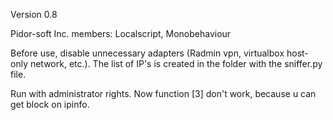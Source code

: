 Version 0.8

Pidor-soft Inc. members: Localscript, Monobehaviour

Before use, disable unnecessary adapters (Radmin vpn, virtualbox host-only network, etc.). The list of IP's is created in the folder with the sniffer.py file.

Run with administrator rights.
Now function [3] don't work, because u can get block on ipinfo.
